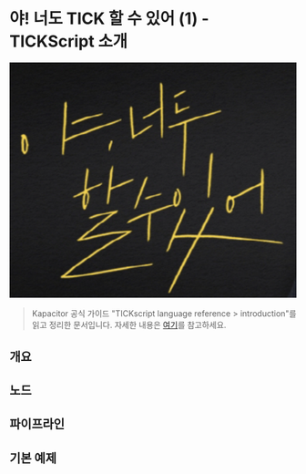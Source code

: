 # 야! 너도 TICK 할 수 있어 (1) - TICKScript 소개

![logo](../logo.png)

> Kapacitor 공식 가이드 "TICKscript language reference > introduction"를 읽고 정리한 문서입니다. 자세한 내용은 [여기](https://docs.influxdata.com/kapacitor/v1.5/tick/introduction/)를 참고하세요.

## 개요

## 노드

## 파이프라인

## 기본 예제